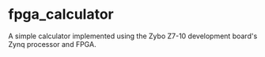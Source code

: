 # fpga_calculator
A simple calculator implemented using the Zybo Z7-10 development board's Zynq processor and FPGA.
